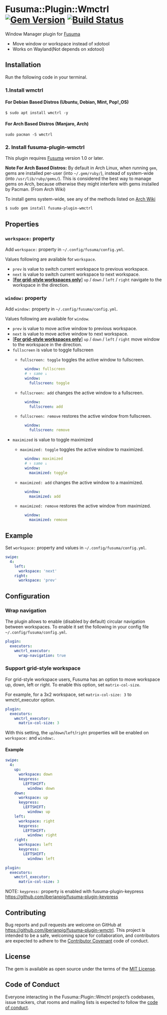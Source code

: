 # Fusuma::Plugin::Wmctrl [![Gem Version](https://badge.fury.io/rb/fusuma-plugin-wmctrl.svg)](https://badge.fury.io/rb/fusuma-plugin-wmctrl) [![Build Status](https://github.com/iberianpig/fusuma-plugin-wmctrl/actions/workflows/main.yml/badge.svg)](https://github.com/iberianpig/fusuma-plugin-wmctrl/actions/workflows/main.yml)


Window Manager plugin for [Fusuma](https://github.com/iberianpig/fusuma)

* Move window or workspace instead of xdotool
* Works on Wayland(Not depends on xdotool)

## Installation

Run the following code in your terminal.

### 1.Install wmctrl

#### For Debian Based Distros (Ubuntu, Debian, Mint, Pop!_OS)

```
$ sudo apt install wmctrl -y
```

#### For Arch Based Distros (Manjaro, Arch)

```
sudo pacman -S wmctrl
```

### 2. Install fusuma-plugin-wmctrl

This plugin requires [Fusuma](https://github.com/iberianpig/fusuma#update) version 1.0 or later.


**Note For Arch Based Distros:** By default in Arch Linux, when running `gem`, gems are installed per-user (into `~/.gem/ruby/`), instead of system-wide (into `/usr/lib/ruby/gems/`). This is considered the best way to manage gems on Arch, because otherwise they might interfere with gems installed by Pacman. (From Arch Wiki)

To install gems system-wide, see any of the methods listed on [Arch Wiki](https://wiki.archlinux.org/index.php/ruby#Installing_gems_system-wide)

```sh
$ sudo gem install fusuma-plugin-wmctrl
```

## Properties

### `workspace:` property
Add `workspace:` property in `~/.config/fusuma/config.yml`.

Values following are available for `workspace`.

  * `prev` is value to switch current workspace to previous workspace.
  * `next` is value to switch current workspace to next workspace.
  * [**[For grid-style workspaces only](#support-grid-style-workspace)**] `up` / `down` / `left` / `right` navigate to the workspace in the direction.

### `window:` property
Add `window:` property in `~/.config/fusuma/config.yml`.

Values following are available for `window`.

  * `prev` is value to move active window to previous workspace.
  * `next` is value to move active window to next workspace.
  * [**[For grid-style workspaces only](#support-grid-style-workspace)**] `up` / `down` / `left` / `right` move window to the workspace in the direction.
  * `fullscreen` is value to toggle fullscreen
    * `fullscreen: toggle` toggles the active window to fullscreen.
      ```yml
        window: fullscreen
        # ↑ same ↓
        window: 
          fullscreen: toggle
      ```

    * `fullscreen: add` changes the active window to a fullscreen.
      ```yml
        window: 
          fullscreen: add
      ``` 

    * `fullscreen: remove` restores the active window from fullscreen.
      ```yml
        window: 
          fullscreen: remove
      ```
  * `maximized` is value to toggle maximized
    * `maximized: toggle` toggles the active window to maximized.
      ```yml
        window: maximized
        # ↑ same ↓
        window: 
          maximized: toggle
      ```

    * `maximized: add` changes the active window to a maximized.
      ```yml
        window: 
          maximized: add
      ``` 

    * `maximized: remove` restores the active window from maximized.
      ```yml
        window: 
          maximized: remove
      ```


## Example

Set `workspace:` property and values in `~/.config/fusuma/config.yml`.

```yaml
swipe:
  4:
    left: 
      workspace: 'next'
    right: 
      workspace: 'prev'
```

## Configuration

### Wrap navigation

The plugin allows to enable (disabled by default) circular navigation between workspaces. To enable it set the following in your config file `~/.config/fusuma/config.yml`.

```yaml
plugin: 
  executors:
    wmctrl_executor:
      wrap-navigation: true
```

### Support grid-style workspace

For grid-style workspace users, Fusuma has an option to move workspace up, down, left or right.
To enable this option, set `matrix-col-size`.

For example, for a 3x2 workspace, set `matrix-col-size: 3` to wmctrl_executor option.
```yaml
plugin:
  executors:
    wmctrl_executor:
      matrix-col-size: 3
```

With this setting, the `up`/`down`/`left`/`right` properties will be enabled on `workspace:` and `window:`.

#### Example

```yaml
swipe:
  4:
    up:
      workspace: down
      keypress:
        LEFTSHIFT:
          window: down
    down:
      workspace: up
      keypress:
        LEFTSHIFT:
          window: up
    left:
      workspace: right
      keypress:
        LEFTSHIFT:
          window: right
    right:
      workspace: left
      keypress:
        LEFTSHIFT:
          window: left

plugin:
  executors:
    wmctrl_executor:
      matrix-col-size: 3
```

NOTE: `keypress:` property is enabled with fusuma-plugin-keypress
https://github.com/iberianpig/fusuma-plugin-keypress


## Contributing

Bug reports and pull requests are welcome on GitHub at https://github.com/iberianpig/fusuma-plugin-wmctrl. This project is intended to be a safe, welcoming space for collaboration, and contributors are expected to adhere to the [Contributor Covenant](http://contributor-covenant.org) code of conduct.

## License

The gem is available as open source under the terms of the [MIT License](https://opensource.org/licenses/MIT).

## Code of Conduct

Everyone interacting in the Fusuma::Plugin::Wmctrl project’s codebases, issue trackers, chat rooms and mailing lists is expected to follow the [code of conduct](https://github.com/iberianpig/fusuma-plugin-wmctrl/blob/master/CODE_OF_CONDUCT.md).
